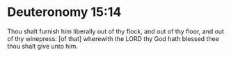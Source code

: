 # Deuteronomy 15:14

Thou shalt furnish him liberally out of thy flock, and out of thy floor, and out of thy winepress: [of that] wherewith the LORD thy God hath blessed thee thou shalt give unto him.